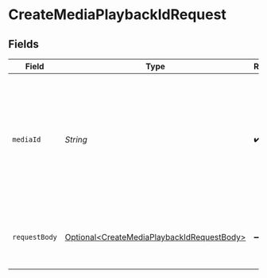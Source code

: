 # CreateMediaPlaybackIdRequest


## Fields

| Field                                                                                                             | Type                                                                                                              | Required                                                                                                          | Description                                                                                                       | Example                                                                                                           |
| ----------------------------------------------------------------------------------------------------------------- | ----------------------------------------------------------------------------------------------------------------- | ----------------------------------------------------------------------------------------------------------------- | ----------------------------------------------------------------------------------------------------------------- | ----------------------------------------------------------------------------------------------------------------- |
| `mediaId`                                                                                                         | *String*                                                                                                          | :heavy_check_mark:                                                                                                | When creating the media, FastPix assigns a universally unique identifier with a maximum length of 255 characters. | dbb8a39a-e4a5-4120-9f22-22f603f1446e                                                                              |
| `requestBody`                                                                                                     | [Optional\<CreateMediaPlaybackIdRequestBody>](../../models/operations/CreateMediaPlaybackIdRequestBody.md)        | :heavy_minus_sign:                                                                                                | Request body for creating playback id for an media                                                                | {<br/>"accessPolicy": "public"<br/>}                                                                              |